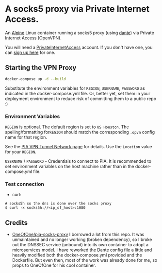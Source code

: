 # A socks5 proxy via Private Internet Access.

An [Alpine](https://alpinelinux.org/) Linux container running a socks5 proxy (using [dante](https://www.inet.no/dante/)) via Private Internet Access (OpenVPN).

You will need a [PrivateInternetAccess](https://www.privateinternetaccess.com/pages/how-it-works) account.
If you don't have one, you can [sign up here](https://www.privateinternetaccess.com/pages/buy-vpn) for one.


## Starting the VPN Proxy

```sh
docker-compose up -d --build
```

Substitute the environment variables for `REGION`, `USERNAME`, `PASSWORD` as indicated in the docker-compose.yml file. Or, better yet, set them in your deployment environment to reduce risk of committing them to a public repo :)


### Environment Variables

`REGION` is optional. The default region is set to `US Houston`. The spelling/formatting for`REGION` should match the corresponding `.opvn` config name for that region.

See the [PIA VPN Tunnel Network page](https://www.privateinternetaccess.com/pages/network) for details.
Use the `Location` value for your `REGION`.

`USERNAME` / `PASSWORD` - Credentials to connect to PIA. It is recommended to set environment variables on the host machine rather than in the docker-compose.yml file.


### Test connection

- curl:

```shell
# socks5h so the dns is done over the socks proxy
$ curl -x socks5h://<ip_of_host>:1080
```

## Credits

- [OneOfOne/pia-socks-proxy](https://github.com/oneofone/pia-socks-proxy) I borrowed a lot from this repo. It was unmaintained and no longer working (broken dependency), so I broke out the DNSSEC service (unbound) into its own container to adopt a microservices model. I have reworked the Dante config file a little and heavily modified both the docker-compose.yml provided and the Dockerfile. But even then, most of the work was already done for me, so props to OneOfOne for his cool container.

